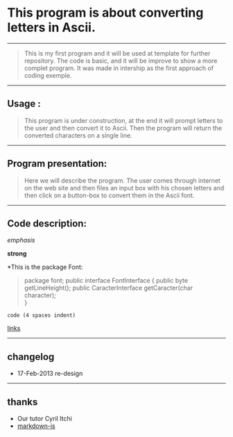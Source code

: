 # This program is about converting letters in Ascii.
----
> This is my first program and it will be used at template for further repository. The code is basic, and it will be improve to show a more complet program. It was made in intership as the first approach of coding exemple.
----
## Usage :

> This program is under construction, at the end it will prompt letters to the user and then convert it to Ascii. Then the program will return the converted characters on a single line.

----
## Program presentation:
	
> Here we will describe the program. The user comes through internet on the web site and then files an input box with his chosen letters and then click on a button-box to convert them in the Ascii font.

----
## Code description:

*emphasis*

**strong**

*This is the package Font:

>package font;
public interface FontInterface 
{
	public byte getLineHeight();
	public CaracterInterface getCaracter(char character);	
}

    code (4 spaces indent)
[links](http://wikipedia.org)

----
## changelog
* 17-Feb-2013 re-design

----
## thanks
 
* Our tutor Cyril Itchi
* [markdown-js](https://github.com/evilstreak/markdown-js)
